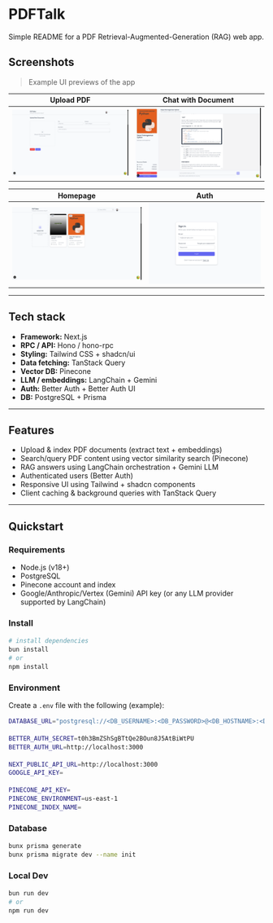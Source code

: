 # PDFTalk

Simple README for a PDF Retrieval-Augmented-Generation (RAG) web app.

## Screenshots

> Example UI previews of the app

| Upload PDF | Chat with Document |
|------------|--------------------|
| ![Upload PDF](./screenshoots/upload.png) | ![Chat with PDF](./screenshoots/chat.png) |

| Homepage | Auth |
|------------|--------------------|
| ![Homepage](./screenshoots/home.png) | ![Chat with PDF](./screenshoots/auth.png) |

---


## Tech stack
- **Framework:** Next.js
- **RPC / API:** Hono / hono-rpc
- **Styling:** Tailwind CSS + shadcn/ui
- **Data fetching:** TanStack Query
- **Vector DB:** Pinecone
- **LLM / embeddings:** LangChain + Gemini
- **Auth:** Better Auth + Better Auth UI
- **DB:** PostgreSQL + Prisma

---

## Features
- Upload & index PDF documents (extract text + embeddings)
- Search/query PDF content using vector similarity search (Pinecone)
- RAG answers using LangChain orchestration + Gemini LLM
- Authenticated users (Better Auth)
- Responsive UI using Tailwind + shadcn components
- Client caching & background queries with TanStack Query

---

## Quickstart

### Requirements
- Node.js (v18+)
- PostgreSQL
- Pinecone account and index
- Google/Anthropic/Vertex (Gemini) API key (or any LLM provider supported by LangChain)

### Install
```bash
# install dependencies
bun install
# or
npm install
```

### Environment

Create a `.env` file with the following (example):

```bash
DATABASE_URL="postgresql://<DB_USERNAME>:<DB_PASSWORD>@<DB_HOSTNAME>:<DB_PORT>/<DB_NAME>"

BETTER_AUTH_SECRET=t0h3BmZShSgBTtQe2BOun8J5AtBiWtPU
BETTER_AUTH_URL=http://localhost:3000

NEXT_PUBLIC_API_URL=http://localhost:3000
GOOGLE_API_KEY=

PINECONE_API_KEY=
PINECONE_ENVIRONMENT=us-east-1
PINECONE_INDEX_NAME=
```

### Database

```bash
bunx prisma generate
bunx prisma migrate dev --name init
```

### Local Dev

```bash
bun run dev
# or
npm run dev
```

